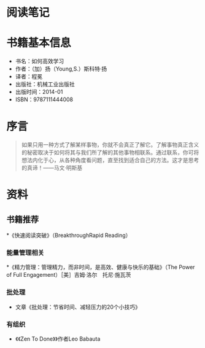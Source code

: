 # 阅读笔记
# 书籍基本信息
* 书名：如何高效学习
* 作者：（加）扬（Young,S.）斯科特·扬
* 译者：程冕
* 出版社：机械工业出版社
* 出版时间：2014-01
* ISBN：9787111444008

# 序言
>如果只用一种方式了解某样事物，你就不会真正了解它。了解事物真正含义的秘密取决于如何将其与我们所了解的其他事物相联系。通过联系，你可将想法内化于心，从各种角度看问题，直至找到适合自己的方法。这才是思考的真谛！——马文·明斯基


# 资料

## 书籍推荐
*《快速阅读突破》（BreakthroughRapid Reading）

### 能量管理相关
*《精力管理：管理精力，而非时间，是高效、健康与快乐的基础》（The Power of Full Engagement）［美］吉姆·洛尔　托尼·施瓦茨

### 批处理
* 文章《批处理：节省时间、减轻压力的20个小技巧》

### 有组织
* 《《Zen To Done》》作者Leo Babauta